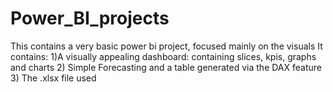 # Power_BI_projects
This contains a very basic power bi project, focused mainly on the visuals
It contains:
1)A visually appealing dashboard:
containing slices, kpis, graphs and charts
2) Simple Forecasting and a table generated via the DAX feature
3) The .xlsx file used 
